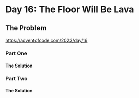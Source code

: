 # Day 16: The Floor Will Be Lava

## The Problem

https://adventofcode.com/2023/day/16

### Part One

#### The Solution

### Part Two

#### The Solution
